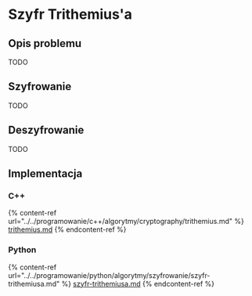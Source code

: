 # Szyfr Trithemius'a

## Opis problemu

TODO

## Szyfrowanie

TODO

## Deszyfrowanie

TODO

## Implementacja

### C++

{% content-ref url="../../programowanie/c++/algorytmy/cryptography/trithemius.md" %}
[trithemius.md](../../programowanie/c++/algorytmy/cryptography/trithemius.md)
{% endcontent-ref %}

### Python

{% content-ref url="../../programowanie/python/algorytmy/szyfrowanie/szyfr-trithemiusa.md" %}
[szyfr-trithemiusa.md](../../programowanie/python/algorytmy/szyfrowanie/szyfr-trithemiusa.md)
{% endcontent-ref %}
